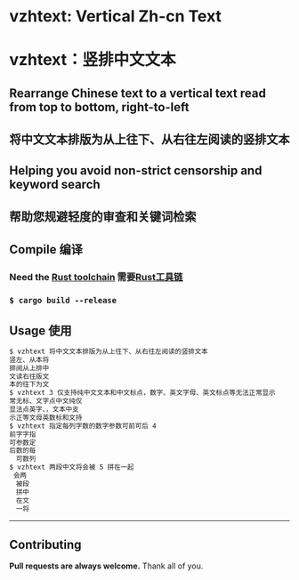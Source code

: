 # vzhtext: Vertical Zh-cn Text
# vzhtext：竖排中文文本
## Rearrange Chinese text to a vertical text read from top to bottom, right-to-left
## 将中文文本排版为从上往下、从右往左阅读的竖排文本
## Helping you avoid non-strict censorship and keyword search
## 帮助您规避轻度的审查和关键词检索

## Compile 编译
### Need the [Rust toolchain] 需要[Rust工具链]
### `$ cargo build --release`

## Usage 使用
```Bash
$ vzhtext 将中文文本排版为从上往下、从右往左阅读的竖排文本
竖左、从本将
排阅从上排中
文读右往版文
本的往下为文
$ vzhtext 3 仅支持纯中文文本和中文标点，数字、英文字母、英文标点等无法正常显示
常无标、文字点中文纯仅
显法点英字、，文本中支
示正等文母英数标和文持
$ vzhtext 指定每列字数的数字参数可前可后 4
前字字指
可参数定
后数的每
　可数列
$ vzhtext 两段中文将会被 5 拼在一起
 会两
　被段
　拼中
　在文
　一将
```
----
## Contributing
**Pull requests are always welcome.** Thank all of you.

[Rust toolchain]: https://www.rust-lang.org/
[Rust工具链]: https://www.rust-lang.org/